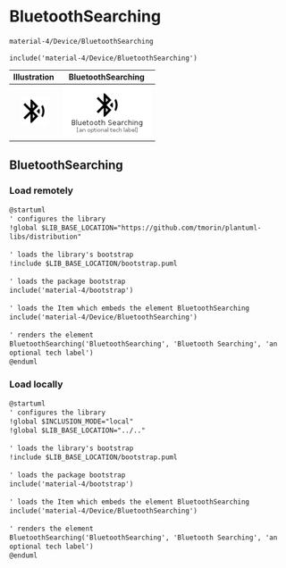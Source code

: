 # BluetoothSearching


```text
material-4/Device/BluetoothSearching
```

```text
include('material-4/Device/BluetoothSearching')
```



| Illustration | BluetoothSearching |
| :---: | :---: |
| ![illustration for Illustration](../../material-4/Device/BluetoothSearching.png) | ![illustration for BluetoothSearching](../../material-4/Device/BluetoothSearching.Local.png) |




## BluetoothSearching

### Load remotely
```plantuml
@startuml
' configures the library
!global $LIB_BASE_LOCATION="https://github.com/tmorin/plantuml-libs/distribution"

' loads the library's bootstrap
!include $LIB_BASE_LOCATION/bootstrap.puml

' loads the package bootstrap
include('material-4/bootstrap')

' loads the Item which embeds the element BluetoothSearching
include('material-4/Device/BluetoothSearching')

' renders the element
BluetoothSearching('BluetoothSearching', 'Bluetooth Searching', 'an optional tech label')
@enduml
```

### Load locally
```plantuml
@startuml
' configures the library
!global $INCLUSION_MODE="local"
!global $LIB_BASE_LOCATION="../.."

' loads the library's bootstrap
!include $LIB_BASE_LOCATION/bootstrap.puml

' loads the package bootstrap
include('material-4/bootstrap')

' loads the Item which embeds the element BluetoothSearching
include('material-4/Device/BluetoothSearching')

' renders the element
BluetoothSearching('BluetoothSearching', 'Bluetooth Searching', 'an optional tech label')
@enduml
```

